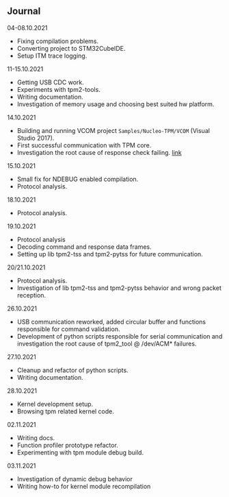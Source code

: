 ## Journal

04-08.10.2021

- Fixing compilation problems.
- Converting project to STM32CubeIDE.
- Setup ITM trace logging.

11-15.10.2021

- Getting USB CDC work.
- Experiments with tpm2-tools.
- Writing documentation.
- Investigation of memory usage and choosing best suited hw platform.

14.10.2021

- Building and running VCOM project `Samples/Nucleo-TPM/VCOM`
(Visual Studio 2017).
- First successful communication with TPM core.
- Investigation the root cause of response check failing.
[link](https://github.com/lpn-plant/ms-tpm-20-ref/blob/master/Samples/Nucleo-TPM/VCOM/VCOM-TPM/VCOM-TPM.cpp#L198)

15.10.2021

- Small fix for NDEBUG enabled compilation.
- Protocol analysis.

18.10.2021

- Protocol analysis.

19.10.2021

- Protocol analysis
- Decoding command and response data frames.
- Setting up lib tpm2-tss and tpm2-pytss for future communication.

20/21.10.2021

- Protocol analysis.
- Investigation of lib tpm2-tss and tpm2-pytss behavior and wrong packet
reception.

26.10.2021

- USB communication reworked, added circular buffer and functions responsible
for command validation.
- Development of python scripts responsible for serial communication and
investigation the root cause of tpm2_tool @ /dev/ACM* failures.

27.10.2021

- Cleanup and refactor of python scripts.
- Writing documentation.

28.10.2021

- Kernel development setup.
- Browsing tpm related kernel code.

02.11.2021

- Writing docs.
- Function profiler prototype refactor.
- Experimenting with tpm module debug build.

03.11.2021

- Investigation of dynamic debug behavior
- Writing how-to for kernel module recompilation

